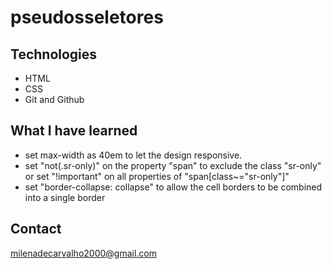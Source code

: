 # pseudosseletores
## Technologies 
- HTML
- CSS
- Git and Github

## What I have learned
- set max-width as 40em to let the design responsive.
- set "not(.sr-only)" on the property "span" to exclude the class "sr-only" or set "!important"  on all properties of "span[class~="sr-only"]"
- set "border-collapse: collapse" to allow the cell borders to be combined into a single border


## Contact
milenadecarvalho2000@gmail.com
